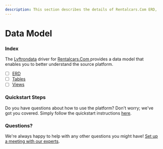 ```yaml
---
description: This section describes the details of Rentalcars.Com ERD, Tables, and Views.
---
```


# Data Model

### Index

The  [Lyftrondata](https://www.lyftrondata.com/) driver for [Rentalcars.Com](https://www.lyftrondata.com/integration/rentalcars.com/)[ ](https://www.lyftrondata.com/integration/rentalcars.com/)provides a data model that enables you to better understand the source platform.

* [ ] [ERD](../../../marketing-analytics/rentalcars.com/data-model/erd.md)
* [ ] [Tables](../../../marketing-analytics/rentalcars.com/data-model/tables.md)
* [ ] [Views](../../../marketing-analytics/rentalcars.com/data-model/views.md)

### Quickstart Steps

Do you have questions about how to use the platform? Don't worry; we've got you covered. Simply follow the quickstart instructions [here](../../../../quickstart-steps.md).

### Questions? <a href="#questions" id="questions"></a>

We're always happy to help with any other questions you might have! [Set up a meeting with our experts](https://www.lyftrondata.com/book-a-meeting/).

